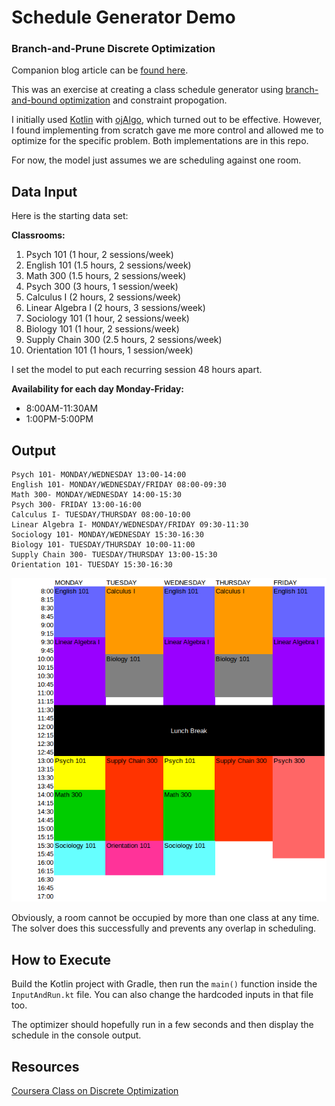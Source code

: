 # Schedule Generator Demo
### Branch-and-Prune Discrete Optimization

Companion blog article can be [found here](http://tomstechnicalblog.blogspot.com/2018/02/linear-programming-with-kotlin-part-iii.html).

This was an exercise at creating a class schedule generator using [branch-and-bound optimization](https://en.wikipedia.org/wiki/Branch_and_bound) and constraint propogation. 

I initially used [Kotlin](http://kotlinlang.org/) with [ojAlgo](http://www.ojalgo.org/), which turned out to be effective. However, I found implementing from scratch gave me more control and allowed me to optimize for the specific problem. Both implementations are in this repo. 

For now, the model just assumes we are scheduling against one room.


## Data Input

Here is the starting data set:

**Classrooms:**

1) Psych 101 (1 hour, 2 sessions/week)
2) English 101 (1.5 hours, 2 sessions/week)
3) Math 300 (1.5 hours, 2 sessions/week)
4) Psych 300 (3 hours, 1 session/week)
5) Calculus I (2 hours, 2 sessions/week)
6) Linear Algebra I (2 hours, 3 sessions/week)
7) Sociology 101 (1 hour, 2 sessions/week)
8) Biology 101 (1 hour, 2 sessions/week)
9) Supply Chain 300 (2.5 hours, 2 sessions/week)
10) Orientation 101 (1 hours, 1 session/week)

I set the model to put each recurring session 48 hours apart.

**Availability for each day Monday-Friday:**

* 8:00AM-11:30AM
* 1:00PM-5:00PM

## Output

```
Psych 101- MONDAY/WEDNESDAY 13:00-14:00
English 101- MONDAY/WEDNESDAY/FRIDAY 08:00-09:30
Math 300- MONDAY/WEDNESDAY 14:00-15:30
Psych 300- FRIDAY 13:00-16:00
Calculus I- TUESDAY/THURSDAY 08:00-10:00
Linear Algebra I- MONDAY/WEDNESDAY/FRIDAY 09:30-11:30
Sociology 101- MONDAY/WEDNESDAY 15:30-16:30
Biology 101- TUESDAY/THURSDAY 10:00-11:00
Supply Chain 300- TUESDAY/THURSDAY 13:00-15:30
Orientation 101- TUESDAY 15:30-16:30
```

![](kotlin_from_scratch_solution/output.png)

Obviously, a room cannot be occupied by more than one class at any time. The solver does this successfully and prevents any overlap in scheduling. 


## How to Execute

Build the Kotlin project with Gradle, then run the `main()` function inside the `InputAndRun.kt` file. You can also change the hardcoded inputs in that file too.

The optimizer should hopefully run in a few seconds and then display the schedule in the console output. 


## Resources

[Coursera Class on Discrete Optimization](https://www.coursera.org/learn/discrete-optimization/home/welcome)
